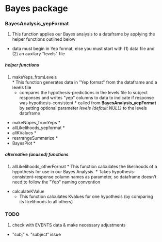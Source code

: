 # Bayes package
### BayesAnalysis_yepFormat
1. This function applies our Bayes analysis to a dataframe by applying the helper functions outlined below
  * data must begin in Yep format, else you must start with (1) data file and (2) an auxilary "levels" file

   ##### helper functions
   1. makeYeps_fromLevels  
     *  This function generates data in "Yep format" from the dataframe and a levels file
        * compares the hypothesis-predictions in the levels file to subject responses and writes "yep" columns to data to indicate if response was hypothesis-consistent
     * called from **BayesAnalysis_yepFormat** by setting optional parameter *levels (default NULL)* to the levels dataframe
   * makeNopes_fromYeps
     * 
   * allLikelihoods_yepformat
     * 
   * allKValues
     * 
   * rearrangeSummarize
     * 
   * BayesPlot
     * 
     
   ##### alternative (unused) functions
   1. allLikelihoods_otherFormat
     * This function calculates the likelihoods of a hypothesis for use in our Bayes Analysis.
     * Takes hypothesis-consistent-response column names as parameter, so dataframe doesn't need to follow the "Yep" naming convention 
   * calculateKValue
     * This function calculates Kvalues for one hypothesis (by comparing its likelihoods to all others)

### TODO 
1. check with EVENTS data & make necessary adjustments
  * "subj" v. "subject" issue
